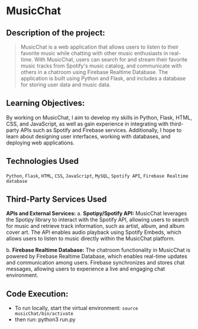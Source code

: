 # MusicChat
## Description of the project: 
> MusicChat is a web application that allows users to listen to their favorite music while chatting with other music enthusiasts in real-time. With MusicChat, users can search for and stream their favorite music tracks from Spotify's music catalog, and communicate with others in a chatroom using Firebase Realtime Database. The application is built using Python and Flask, and includes a database for storing user data and music data.

## Learning Objectives:
By working on MusicChat, I aim to develop my skills in Python, Flask, HTML, CSS, and JavaScript, as well as gain experience in integrating with third-party APIs such as Spotify and Firebase services. Additionally, I hope to learn about designing user interfaces, working with databases, and deploying web applications.

## Technologies Used
`Python`, `Flask`, `HTML`, `CSS`, `JavaScript`, `MySQL`, `Spotify API`, `Firebase Realtime database`

## Third-Party Services Used
**APIs and External Services:**
a. **Spotipy/Spotify API:** MusicChat leverages the Spotipy library to interact with the Spotify API, allowing users to search for music and retrieve track information, such as artist, album, and album cover art. The API enables audio playback using Spotify Embeds, which allows users to listen to music directly within the MusicChat platform.

b. **Firebase Realtime Database:** The chatroom functionality in MusicChat is powered by Firebase Realtime Database, which enables real-time updates and communication among users. Firebase synchronizes and stores chat messages, allowing users to experience a live and engaging chat environment.

## Code Execution:
- To run locally, start the virtual environment:  `source musicChat/bin/activate`
- then run: python3 run.py
